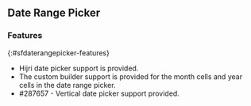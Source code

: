## Date Range Picker

### Features
{:#sfdaterangepicker-features}

* Hijri date picker support is provided.
* The custom builder support is provided for the month cells and year cells in the date range picker.
* #287657 - Vertical date picker support provided.
